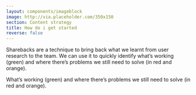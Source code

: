 ```yaml
---
layout: components/imageblock
image: http://via.placeholder.com/350x150
section: Content strategy
title: How do i get started
reverse: false
---
```

Sharebacks are a technique to bring back what we learnt from user research to the team. We can use it to quickly identify what’s working (green) and where there’s problems we still need to solve (in red and orange).

What’s working (green) and where there’s problems we still need to solve (in red and orange).
